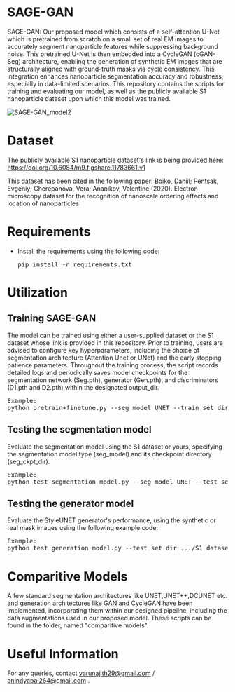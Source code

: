 # SAGE-GAN
SAGE-GAN: Our proposed model which consists of a self-attention U-Net which is pretrained from scratch on a small set of real EM images to accurately segment nanoparticle features while suppressing background noise. This pretrained U-Net is then embedded into a CycleGAN (cGAN-Seg) architecture, enabling the generation of synthetic EM images that are structurally aligned with ground-truth masks via cycle consistency. This integration enhances nanoparticle segmentation accuracy and robustness, especially in data-limited scenarios. This repository contains the scripts for training and evaluating our model, as well as the publicly available S1 nanoparticle dataset upon which this model was trained. 

![SAGE-GAN_model2](https://github.com/user-attachments/assets/150f2e85-41d5-42ce-b72b-5c8b802fedf1)
# Dataset
The publicly available S1 nanoparticle dataset's link is being provided here: https://doi.org/10.6084/m9.figshare.11783661.v1

This dataset has been cited in the following paper: Boiko, Daniil; Pentsak, Evgeniy; Cherepanova, Vera; Ananikov, Valentine (2020). Electron microscopy dataset for the recognition of nanoscale ordering effects and location of nanoparticles
# Requirements
- Install the requirements using the following code:
  <pre>pip install -r requirements.txt</pre>
# Utilization
## Training SAGE-GAN
The model can be trained using either a user-supplied dataset or the S1 dataset whose link is provided in this repository. Prior to training, users are advised to configure key hyperparameters, including the choice of segmentation architecture (Attention Unet or UNet) and the early stopping patience parameters. Throughout the training process, the script records detailed logs and periodically saves model checkpoints for the segmentation network (Seg.pth), generator (Gen.pth), and discriminators (D1.pth and D2.pth) within the designated output_dir.
<pre>Example:
python pretrain+finetune.py --seg_model UNET --train_set_dir  .../S1 dataset/train  --lr 0.0001 --p_vanilla 0.2 --p_diff 0.2 --patience 500 --output_dir tmp/</pre>
## Testing the segmentation model
Evaluate the segmentation model using the S1 dataset or yours, specifying the segmentation model type (seg_model) and its checkpoint directory (seg_ckpt_dir).
<pre>Example:
python test_segmentation_model.py --seg_model UNET --test_set_dir .../S1 dataset/test --seg_ckpt_dir .../SAGE-GAN_checkpoints/UNET_model/S1 dataset/Seg.pth --output_dir tmp/</pre>
## Testing the generator model
Evaluate the StyleUNET generator's performance, using the synthetic or real mask images using the following example code:
<pre>Example:
python test_generation_model.py --test_set_dir .../S1 dataset/test/ --gen_ckpt_dir .../SAGE-GAN_checkpoints/UNET_model/S1 dataset/Gen.pth --output_dir tmp/</pre>
# Comparitive Models
A few standard segmentation architectures like UNET,UNET++,DCUNET etc. and generation architectures like GAN and CycleGAN have been implemented, incorporating them within our designed pipeline, including the data augmentations used in our proposed model. These scripts can be found in the folder, named "comparitive models".
# Useful Information
For any queries, contact varunajith29@gmail.com / anindyapal264@gmail.com .
